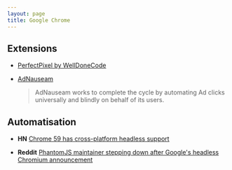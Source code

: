```yaml
---
layout: page
title: Google Chrome
---
```


## Extensions

* [PerfectPixel by WellDoneCode](https://chrome.google.com/webstore/detail/perfectpixel-by-welldonec/dkaagdgjmgdmbnecmcefdhjekcoceebi)

* [AdNauseam](https://adnauseam.io)
  > AdNauseam works to complete the cycle by automating Ad clicks universally and blindly on behalf of its users.

## Automatisation

* **HN** [Chrome 59 has cross-platform headless support](https://news.ycombinator.com/item?id=14101233)

* **Reddit** [PhantomJS maintainer stepping down after Google's headless Chromium announcement](https://www.reddit.com/r/javascript/comments/654mnq/phantomjs_maintainer_stepping_down_after_googles/)